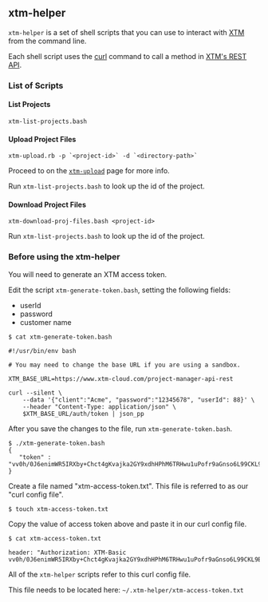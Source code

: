 ## xtm-helper

`xtm-helper` is a set of shell scripts that you can use to interact with [XTM](https://xtm.cloud) from the command line.

Each shell script uses the [curl](https://curl.haxx.se/) command to call a method in [XTM's REST API](https://www.xtm-cloud.com/rest-api/).

### List of Scripts

#### List Projects

```
xtm-list-projects.bash
```

#### Upload Project Files

```
xtm-upload.rb -p `<project-id>` -d `<directory-path>`
```

Proceed to on the [`xtm-upload`](https://ehom.github.io/xtm-helper/xtm-upload/) page for more info.

Run `xtm-list-projects.bash` to look up the id of the project.

#### Download Project Files

```
xtm-download-proj-files.bash <project-id>
```

Run `xtm-list-projects.bash` to look up the id of the project.

### Before using the xtm-helper

You will need to generate an XTM access token.

Edit the script `xtm-generate-token.bash`, setting the following fields:

* userId
* password
* customer name

```
$ cat xtm-generate-token.bash

#!/usr/bin/env bash

# You may need to change the base URL if you are using a sandbox.

XTM_BASE_URL=https://www.xtm-cloud.com/project-manager-api-rest

curl --silent \
    --data '{"client":"Acme", "password":"12345678", "userId": 88}' \
    --header "Content-Type: application/json" \
    $XTM_BASE_URL/auth/token | json_pp

```

After you save the changes to the file, run `xtm-generate-token.bash`.

```
$ ./xtm-generate-token.bash
{
   "token" : "vv0h/0J6enimWR5IRXby+Chct4gKvajka2GY9xdhHPhM6TRHwu1uPofr9aGnso6L99CKL9BI/TR4JcxVPr2hWQ=="
}
```

Create a file named "xtm-access-token.txt". This file is referred to as our "curl config file".

```
$ touch xtm-access-token.txt

```

Copy the value of access token above and paste it in our curl config file.

```
$ cat xtm-access-token.txt

header: "Authorization: XTM-Basic vv0h/0J6enimWR5IRXby+Chct4gKvajka2GY9xdhHPhM6TRHwu1uPofr9aGnso6L99CKL9BI/TR4JcxVPr2hWQ=="
```

All of the `xtm-helper` scripts refer to this curl config file.

This file needs to be located here: `~/.xtm-helper/xtm-access-token.txt`


